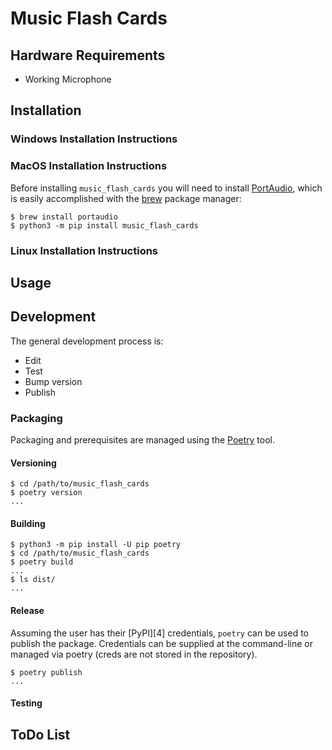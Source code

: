 # Music Flash Cards
<!-- Brief description of what you can do with this program -->

## Hardware Requirements

- Working Microphone

## Installation

### Windows Installation Instructions

### MacOS Installation Instructions

Before installing `music_flash_cards` you will need to install
[PortAudio][1], which is easily accomplished with the [brew][2]
package manager:

```console
$ brew install portaudio
$ python3 -m pip install music_flash_cards
```

### Linux Installation Instructions


## Usage
<!-- Short explanation of how to run the tool -->

## Development
<!-- Describe the development process and tools -->

The general development process is:

- Edit 
- Test
- Bump version
- Publish 

### Packaging

Packaging and prerequisites are managed using the [Poetry][3] tool.

#### Versioning

```console
$ cd /path/to/music_flash_cards
$ poetry version
...
```

#### Building
```console
$ python3 -m pip install -U pip poetry
$ cd /path/to/music_flash_cards
$ poetry build
...
$ ls dist/
...
```

#### Release

Assuming the user has their [PyPI][4] credentials, `poetry` can be
used to publish the package. Credentials can be supplied at the
command-line or managed via poetry (creds are not stored in the
repository).

```console
$ poetry publish
...
```


#### Testing

<!-- stuff about testing with ptyest will go here -->


## ToDo List
<!-- list of future features/enhancments -->


<!-- End Links -->

[1]: http://people.csail.mit.edu/hubert/pyaudio/
[2]: https://brew.sh
[3]: https://python-poetry.org/docs/

